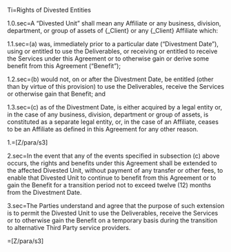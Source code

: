 Ti=Rights of Divested Entities

1.0.sec=A “Divested Unit” shall mean any Affiliate or any business, division, department, or group of assets of {_Client} or any {_Client} Affiliate which: 

1.1.sec=(a) was, immediately prior to a particular date (“Divestment Date”), using or entitled to use the Deliverables, or receiving or entitled to receive the Services under this Agreement or to otherwise gain or derive some benefit from this Agreement (“Benefit”); 

1.2.sec=(b) would not, on or after the Divestment Date, be entitled (other than by virtue of this provision) to use the Deliverables, receive the Services or otherwise gain that Benefit; and 

1.3.sec=(c) as of the Divestment Date, is either acquired by a legal entity or, in the case of any business, division, department or group of assets, is constituted as a separate legal entity, or, in the case of an Affiliate, ceases to be an Affiliate as defined in this Agreement for any other reason. 

1.=[Z/para/s3]

2.sec=In the event that any of the events specified in subsection (c) above occurs, the rights and benefits under this Agreement shall be extended to the affected Divested Unit, without payment of any transfer or other fees, to enable that Divested Unit to continue to benefit from this Agreement or to gain the Benefit for a transition period not to exceed twelve (12) months from the Divestment Date. 

3.sec=The Parties understand and agree that the purpose of such extension is to permit the Divested Unit to use the Deliverables, receive the Services or to otherwise gain the Benefit on a temporary basis during the transition to alternative Third Party service providers.


=[Z/para/s3]
